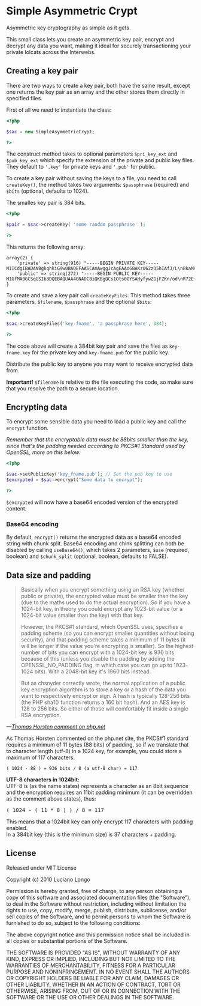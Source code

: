 Simple Asymmetric Crypt
=======================

Asymmetric key cryptography as simple as it gets.

This small class lets you create an asymmetric key pair, encrypt and decrypt
any data you want, making it ideal for securely transactioning your private
lolcats across the Interwebs.

## Creating a key pair

There are two ways to create a key pair, both have the same result, except
one returns the key pair as an array and the other stores them directly in
specified files.

First of all we need to instantiate the class:

```php
<?php

$sac = new SimpleAsymmetricCrypt;

?>
```

The construct method takes to optional parameters `$pri_key_ext` and
`$pub_key_ext` which specify the extension of the private and public key
files. They default to `'.key'` for private keys and `'.pub'` for public.

To create a key pair without saving the keys to a file, you need to call
`createKey()`, the method takes two arguments: `$passphrase` (required)
and `$bits` (optional, defaults to 1024).

The smalles key pair is 384 bits.

```php
<?php

$pair = $sac->createKey( 'some random passphrase' );

?>
```

This returns the following array:

```
array(2) {
    'private' => string(916) "-----BEGIN PRIVATE KEY-----  
MIICdgIBADANBgkqhkiG9w0BAQEFAASCAmAwggJcAgEAAoGBAKzU62zQ5hIAfJ/L\nBkaMVk"...
    'public' => string(272) "-----BEGIN PUBLIC KEY-----
MIGfMA0GCSqGSIb3DQEBAQUAA4GNADCBiQKBgQCs1Ots0OYSAHyfywZGjFZKn/od\nR72E+6"...
}
```

To create and save a key pair call `createKeyFiles`. This method takes three
parameters, `$filename`, `$passphrase` and the optional `$bits`:

```php
<?php

$sac->createKeyFiles('key-fname', 'a passphrase here', 384);

?>
```

The code above will create a 384bit key pair and save the files as
`key-fname.key` for the private key and `key-fname.pub` for the public key.

Distribute the public key to anyone you may want to receive encrypted data
from.

**Important!** `$filename` is relative to the file executing the code, so make
sure that you resolve the path to a secure location.

## Encrypting data

To encrypt some sensible data you need to load a public key and call the
`encrypt` function.

_Remember that the encryptable data must be 88bits smaller than the key,
since that's the padding needed according to PKCS#1 Standard used by
OpenSSL, more on this below._

```php
<?php

$sac->setPublicKey('key_fname.pub'); // Set the pub key to use
$encrypted = $sac->encrypt("Some data to encrypt");

?>
```

`$encrypted` will now have a base64 encoded version of the encrypted
content.

### Base64 encoding

By default, `encrypt()` returns the encrypted data as a base64 encoded
string with chunk split. Base64 encoding and chink splitting can both be
disabled by calling `useBase64()`, which takes 2 parameters, `$use`
(required, boolean) and `$chunk_split` (optional, boolean, defaults to
FALSE).

## Data size and padding

> Basically when you encrypt something using an RSA key (whether public or
> private), the encrypted value must be smaller than the key (due to the maths
> used to do the actual encryption). So if you have a 1024-bit key, in theory
> you could encrypt any 1023-bit value (or a 1024-bit value smaller than the
> key) with that key.
> 
> However, the PKCS#1 standard, which OpenSSL uses, specifies a padding scheme
> (so you can encrypt smaller quantities without losing security), and that
> padding scheme takes a minimum of 11 bytes (it will be longer if the value
> you're encrypting is smaller). So the highest number of bits you can encrypt
> with a 1024-bit key is 936 bits because of this (unless you disable the
> padding by adding the OPENSSL_NO_PADDING flag, in which case you can go up to
> 1023-1024 bits). With a 2048-bit key it's 1960 bits instead.
> 
> But as chsnyder correctly wrote, the normal application of a public key
> encryption algorithm is to store a key or a hash of the data you want to
> respectively encrypt or sign. A hash is typically 128-256 bits (the PHP sha1()
> function returns a 160 bit hash). And an AES key is 128 to 256 bits. So either
> of those will comfortably fit inside a single RSA encryption.

_&mdash;[Thomas Horsten comment on php.net](http://php.net/openssl_public_encrypt#55901)</a>_

As Thomas Horsten commented on the php.net site, the PKCS#1 standard requires a
minimum of 11 bytes (88 bits) of padding, so if we translate that to character
length (utf-8) in a 1024 key, for example, you could store a maximum of 117
characters.

`( 1024 - 88 ) = 936 bits / 8 (a utf-8 char) = 117`

<strong>UTF-8 characters in 1024bit:</strong><br/>
UTF-8 is (as the name states) represents a character as an 8bit sequence and the encryption requires an 11bit padding minimum (it can be overridden as the comment above states), thus:
<pre>( 1024 - ( 11 * 8 ) ) / 8 = 117</pre>
This means that a 1024bit key can only encrypt 117 characters with padding enabled.<br/>
In a 384bit key (this is the minimum size) is 37 characters + padding.

## License

Released under MIT License

Copyright (c) 2010 Luciano Longo

Permission is hereby granted, free of charge, to any person obtaining a copy of
this software and associated documentation files (the "Software"), to deal in
the Software without restriction, including without limitation the rights to
use, copy, modify, merge, publish, distribute, sublicense, and/or sell copies of
the Software, and to permit persons to whom the Software is furnished to do so,
subject to the following conditions:

The above copyright notice and this permission notice shall be included in all
copies or substantial portions of the Software.

THE SOFTWARE IS PROVIDED "AS IS", WITHOUT WARRANTY OF ANY KIND, EXPRESS OR
IMPLIED, INCLUDING BUT NOT LIMITED TO THE WARRANTIES OF MERCHANTABILITY, FITNESS
FOR A PARTICULAR PURPOSE AND NONINFRINGEMENT. IN NO EVENT SHALL THE AUTHORS OR
COPYRIGHT HOLDERS BE LIABLE FOR ANY CLAIM, DAMAGES OR OTHER LIABILITY, WHETHER
IN AN ACTION OF CONTRACT, TORT OR OTHERWISE, ARISING FROM, OUT OF OR IN
CONNECTION WITH THE SOFTWARE OR THE USE OR OTHER DEALINGS IN THE SOFTWARE.
